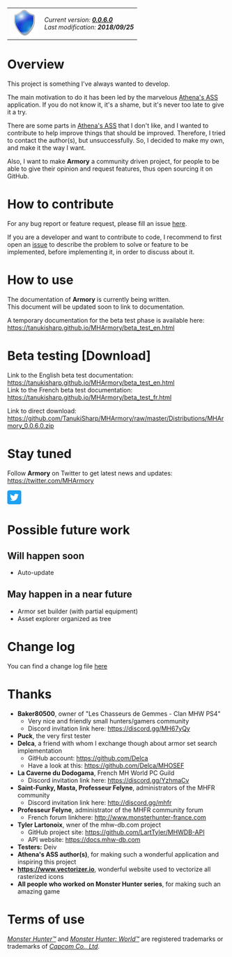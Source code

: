 <table>
<tr border-collapse="collapse" border="none">
<td border-collapse="collapse" border="none">
<img src="docs/images/blue_shield.png" width="64" height="64"/>
</td>
<td border-collapse="collapse" border="none">
<i>Current version: <b><a href="https://github.com/TanukiSharp/MHArmory/raw/master/Distributions/MHArmory_0.0.6.0.zip">0.0.6.0</a></b></i><br/><i>Last modification: <b>2018/09/25</b></i>
</td>
</tr>
</table>

# Overview

This project is something I've always wanted to develop.

The main motivation to do it has been led by the marvelous [Athena's ASS][10] application. If you do not know it, it's a shame, but it's never too late to give it a try.

There are some parts in [Athena's ASS][10] that I don't like, and I wanted to contribute to help improve things that should be improved. Therefore, I tried to contact the author(s), but unsuccessfully. So, I decided to make my own, and make it the way I want.

Also, I want to make **Armory** a community driven project, for people to be able to give their opinion and request features, thus open sourcing it on GitHub.

# How to contribute

For any bug report or feature request, please fill an issue [here][9].

If you are a developer and want to contribute to code, I recommend to first open an [issue][9] to describe the problem to solve or feature to be implemented, before implementing it, in order to discuss about it.

# How to use

The documentation of **Armory** is currently being written.<br/>
This document will be updated soon to link to documentation.

A temporary documentation for the beta test phase is available here: https://tanukisharp.github.io/MHArmory/beta_test_en.html

# Beta testing [Download]

Link to the English beta test documentation: https://tanukisharp.github.io/MHArmory/beta_test_en.html<br/>
Link to the French beta test documentation: https://tanukisharp.github.io/MHArmory/beta_test_fr.html

Link to direct download: https://github.com/TanukiSharp/MHArmory/raw/master/Distributions/MHArmory_0.0.6.0.zip

# Stay tuned

Follow **Armory** on Twitter to get latest news and updates: https://twitter.com/MHArmory

<a href="https://twitter.com/MHArmory" target="_blank"><img src="docs/images/twitter.svg" width="32" height="32"/></a>

# Possible future work

## Will happen soon

- Auto-update

## May happen in a near future

- Armor set builder (with partial equipment)
- Asset explorer organized as tree

# Change log

You can find a change log file [here](ChangeLog.md)

# Thanks

- **Baker80500**, owner of "Les Chasseurs de Gemmes - Clan MHW PS4"
    - Very nice and friendly small hunters/gamers community
    - Discord invitation link here: https://discord.gg/MH67yQy
- **Puck**, the very first tester
- **Delca**, a friend with whom I exchange though about armor set search implementation
    - GitHub account: https://github.com/Delca
    - Have a look at this: https://github.com/Delca/MHOSEF
- **La Caverne du Dodogama**, French MH World PC Guild
    - Discord invitation link here: https://discord.gg/YzhmaCv
- **Saint-Funky, Masta, Professeur Felyne**, administrators of the MHFR community
    - Discord invitation link here: http://discord.gg/mhfr
- **Professeur Felyne**, administrator of the MHFR community forum
    - French forum linkhere: http://www.monsterhunter-france.com
- **Tyler Lartonoix**, wner of the mhw-db.com project
    - GitHub project site: https://github.com/LartTyler/MHWDB-API
    - API website: https://docs.mhw-db.com
- **Testers:** Deiv
- **Athena's ASS author(s)**, for making such a wonderful application and inspiring this project
- **https://www.vectorizer.io**, wonderful website used to vectorize all rasterized icons
- **All people who worked on Monster Hunter series**, for making such an amazing game

# Terms of use

[*Monster Hunter™*][6] and [*Monster Hunter: World™*][7] are registered trademarks or trademarks of [*Capcom Co., Ltd*][8].


[6]: https://en.wikipedia.org/wiki/Monster_Hunter
[7]: http://www.monsterhunterworld.com
[8]: http://www.capcom.com
[9]: https://github.com/TanukiSharp/MHArmory/issues
[10]: https://sabercathost.com/folder/70912/MHW
